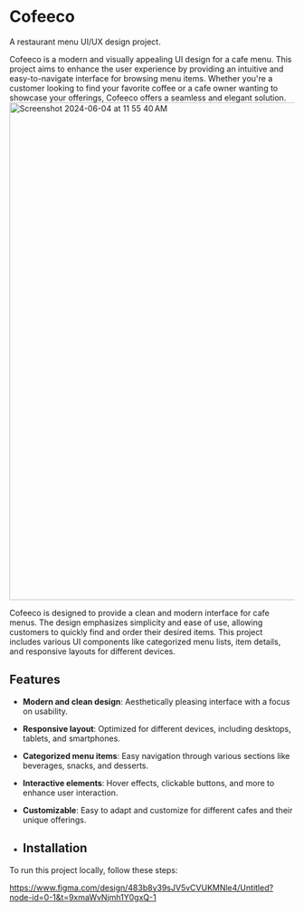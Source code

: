 # Cofeeco

A restaurant menu UI/UX design project.

Cofeeco is a modern and visually appealing UI design for a cafe menu. This project aims to enhance the user experience by providing an intuitive and easy-to-navigate interface for browsing menu items. Whether you're a customer looking to find your favorite coffee or a cafe owner wanting to showcase your offerings, Cofeeco offers a seamless and elegant solution.
<img width="880" alt="Screenshot 2024-06-04 at 11 55 40 AM" src="https://github.com/anweshajena1/Cofeeco/assets/160565661/2632033b-0172-4605-9390-253c65fe6949">

Cofeeco is designed to provide a clean and modern interface for cafe menus. The design emphasizes simplicity and ease of use, allowing customers to quickly find and order their desired items. This project includes various UI components like categorized menu lists, item details, and responsive layouts for different devices.

## Features
- **Modern and clean design**: Aesthetically pleasing interface with a focus on usability.
- **Responsive layout**: Optimized for different devices, including desktops, tablets, and smartphones.
- **Categorized menu items**: Easy navigation through various sections like beverages, snacks, and desserts.
- **Interactive elements**: Hover effects, clickable buttons, and more to enhance user interaction.
- **Customizable**: Easy to adapt and customize for different cafes and their unique offerings.

- ## Installation

To run this project locally, follow these steps:

https://www.figma.com/design/483b8y39sJV5vCVUKMNle4/Untitled?node-id=0-1&t=9xmaWvNjmh1Y0gxQ-1
